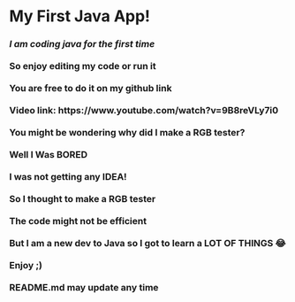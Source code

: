# My First Java App!
<h3> <b><i>I am coding java for the first time</i>
<br></br>
So enjoy editing my code or run it
<br></br>
You are free to do it on my github link
<br></br>
Video link: https://www.youtube.com/watch?v=9B8reVLy7i0
<br></br>
You might be wondering why did I make a RGB tester?
<br></br>
Well I Was BORED
<br></br>
I was not getting any IDEA!
<br></br>
So I thought to make a RGB tester
<br></br>
The code might not be efficient
<br></br>
But I am a new dev to Java so I got to learn a LOT OF THINGS 😂
<br></br>
Enjoy ;)
<br></br>
README.md may update any time
</b></h3>
